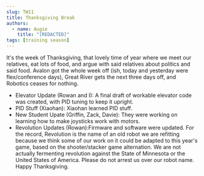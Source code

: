 ```yaml
---
slug: TW11
title: Thanksgiving Break
authors:
  - name: Augie
    title: "[REDACTED]"
tags: [training season]
---
```

It's the week of Thanksgiving, that lovely time of year where we meet our relatives, eat lots of food, and argue with said relatives about politics and said food. Avalon got the whole week off (ish, today and yesterday were flex/conference days), Great River gets the next three days off, and Robotics ceases for nothing.
* Elevator Update (Rowan and I): A final draft of workable elevator code was created, with PID tuning to keep it upright.
* PID Stuff (Xiaohan): Xiaohan learned PID stuff.
* New Student Upate (Griffin, Zack, Davie): They were working on learning how to make joysticks work with motors.
* Revolution Updates (Rowan):Firmware and software were updated. For the record, Revolution is the name of an old robot we are refitting because we think some of our work on it could be adapted to this year's game, based on the shooter/stacker game alternation. We are not actually fermenting revolution against the State of Minnesota or the United States of America. Please do not arrest us over our robot name.
Happy Thanksgiving.